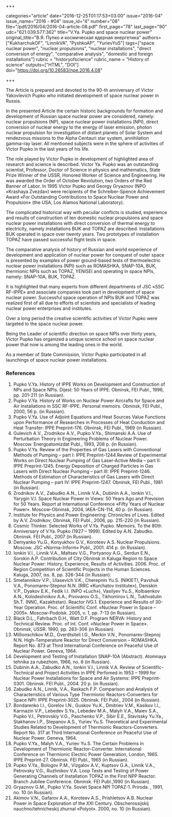 +++

categories="article"
date="2016-12-25T01:17:53+03:00"
issue="2016-04"
issue_name="2016 - #04"
issue_id="4"
number="08"
file="/pdf/2016/04/2016-04-article-08.pdf"
first_page="78"
last_page="90"
udc="621.039.577:362"
title="V.Ya. Pupko and space nuclear power"
original_title="В.Я. Пупко и космическая ядерная энергетика"
authors=["KukharchukOF", "LinnikVA", "PyshkoAP", "YurievYuS"]
tags=["space nuclear power", "nuclear propulsions", "nuclear installations", "direct conversion of energy", "comparative analysis", "domestic and foreign installations"]
rubric = "historyofscience"
rubric_name = "History of science"
outputs=["HTML", "DOI"]
doi="https://doi.org/10.26583/npe.2016.4.08"

+++

The Article is prepared and devoted to the 90-th anniversary of Victor Yakovlevich Pupko who initiated development of space nuclear power in Russia.

In the presented Article the certain historic backgrounds for formation and development of Russian space nuclear power are considered, namely: nuclear propulsions (NP), space nuclear power installations (NPI), direct conversion of nuclear energy to the energy of laser emission, photon nuclear propulsion for investigation of distant planets of Solar System and rendezvous missions to the Alpha Centauri star system, annihilation gamma-ray laser. All mentioned subjects were in the sphere of activities of Victor Pupko in the last years of his life.

The role played by Victor Pupko in development of highlighted area of research and science is described. Victor Ya. Pupko was an outstanding scientist, Professor, Doctor of Science in physics and mathematics, State Prize Winner of the USSR, Honored Worker of Science and Engineering. He was awarded the Order of October Revolution, two Orders of the Red Banner of Labor. In 1995 Victor Pupko and Georgy Gryaznov (NPO «Krashaya Zvezda») were recipients of the Schreiber-Spence Achievement Award «For Outstanding Contributions to Space Nuclear Power and Propulsion» (the USA, Los Alamos National Laboratory).

The complicated historical way with peculiar conflicts is studied, experience and results of construction of ten domestic nuclear propulsions and space nuclear power installations with direct conversion of thermal energy to electricity, namely installations BUK and TOPAZ are described. Installations BUK operated in space over twenty years. Two prototypes of installation TOPAZ have passed successful flight tests in space.

The comparative analysis of history of Russian and world experience of development and application of nuclear power for conquest of outer space is presented by examples of power ground-based tests of thermoelectric nuclear power installations (NPI) such as ROMASHKA, SNAP-10A, BUK, thermionic NPIs such as TOPAZ, YENISEI and operating in space NPIs, namely: SNAP-10A, BUK, TOPAZ.

It is highlighted that many experts from different departments of JSC «SSC RF-IPPE» and associate companies took part in development of space nuclear power. Successful space operation of NPIs BUK and TOPAZ was realized first of all due to efforts of scientists and specialists of leading nuclear power enterprises and institutes.

Over a long period the creative scientific activities of Victor Pupko were targeted to the space nuclear power.

Being the Leader of scientific direction on space NPIs over thirty years, Victor Pupko has organized a unique science school on space nuclear power that now is among the leading ones in the world.

As a member of State Commission, Victor Pupko participated in all launchings of space nuclear power installations.

### References

1. Pupko V.Ya. History of IPPE Works on Development and Construction of NPs and Space NPIs. Dijest: 50 Years of IPPE. Obninsk, FEI Publ., 1996, pp. 201-211 (in Russian).
2. Pupko V.Ya. History of Works on Nuclear Power Aircrafts for Space and Air Installations in SSC RF-IPPE. Personal memoirs. Obninsk, FEI Publ., 2000, 56 p. (in Russian).
3. Pupko V.Ya. Use of Adjoint Equations and Heat Sources Value Functions upon Performance of Researches in Processes of Heat Conduction and Heat Transfer: IPPE Preprint-176. Obninsk, FEI Publ., 1969 (in Russian).
4. Gulevich A.V., Zrodnikov A.V., Pupko V.Ya., Shimanski A.A. Use of Perturbation Theory in Engineering Problems of Nuclear Power. Moscow. Energoatomizdat Publ., 1993, 208 p. (in Russian).
5. Pupko V.Ya. Review of the Properties of Gas Lasers with Conventional Methods of Pumping – part I: IPPE Preprint-1244.Review of Experimental Works on Direct Nuclear Pumping of Gas Laser-Active Media – part II: IPPE Preprint-1245. Energy Deposition of Charged Particles in Gas Lasers with Direct Nuclear Pumping – part III: IPPE Preprint-1246. Methods of Estimation of Characteristics of Gas Lasers with Direct Nuclear Pumping – part IV: IPPE Preprint-1247. Obninsk, FEI Publ., 1981 (in Russian).
6. Zrodnikov A.V., Zabudko A.N., Linnik V.A., Dubinin A.A., Ionkin V.I., Yarygin V.I. Space Nuclear Power in Views: 50 Years Ago and Prevision for 50 Years. Report at International Conference «Fifty Years of Nuclear Power». Moscow-Obninsk, 2004, IAEA-CN-114, 40 p. (in Russian).
7. Institute for Physics and Power Engineering: Chronicles of Lives. Edited by A.V. Zrodnikov, Obninsk, FEI Publ., 2006, pp. 215-220 (in Russian).
8. Cosmic Thinker. Selected Works of V.Ya. Pupko. Memoirs. To the 80th Anniversary of V.Ya. Pupko (1927 – 1999). Edited by A.N. Zabudko. Obninsk. FEI Publ., 2007 (in Russian).
9. Demyanko Yu.G., Konyukhov G.V., Koroteev A.S. Nuclear Propulsions. Moscow. JSC «Norma-Inform» Publ., 2001. 414 p. (in Russian).
10. Ionkin V.I., Linnik V.A., Maltsev V.G., Portyanoy A.G., Serdun E.N., Sorokin A.P. Contribution of City Obninsk in Kaluga Region to Space Nuclear Power: History, Experience, Results of Activities. 2006. Proc. of Region Competition of Scientific Projects in the Human Sciences. Kaluga, 2007, iss. 8, pp. 326-344 (in Russian).
11. Smetannikov V.P., Ulasevich V.K., Cherepnin Yu.S. (NIKIET), Pavshuk V.A., Ponomarev-Stepnoi N.N. (RRC «Kurchatov Institute»), Deniskin V.P., Dyakov E.K., Fedik I.I. (NPO «Luch»), Vasilyev Yu.S., Kolbaenkov A.N., Kolodeshnikov A.A., Pivovarov O.S., Tikhomirov L.N., Tukhvatulin Sh.T. (NNC, Kazakhstan). Reactor IVG.1. Experience and Results of 30-Year Operation. Proc. of Scientific Conf. «Nuclear Power in Space – 2005». Moscow-Podolsk. 2005, v. 1, pp. 7-13 (in Russian).
12. Black D.L., Fahrbach D.H., Watt D.F. Program NERVA: History and Technical Review. Proc. of Int. Conf. «Nuclear Power in Space». Obninsk, USSR. 1990, pp. 283-306 (in Russian).
13. Millionschikov M.D., Gverdtsiteli I.G., Merkin V.N., Ponomarev-Stepnoj N.N. High-Temperature Reactor for Direct Conversion – ROMASHKA. Report No. 873 at Third International Conference on Peaceful Use of Nuclear Power. Geneva, 1964.
14. Development and Testing of Installation SNAP-10A (Abstract). Atomnaya tehnika za rubezhom, 1966, no. 6 (in Russian).
15. Dubinin A.A., Zabudko A.N., Ionkin V.I., Linnik V.A. Review of Scientific-Technical and Project Activities in IPPE Perfomed in 1953 – 1999 for Nuclear Power Installations for Space and Air Systems: IPPE Preprint-0301. Obninsk. FEI Publ., 2004. 20 p. (in Russian).
16. Zabudko A.N., Linnik, V.A., Raskach F.P. Comparison and Analysis of Characteristics of Various Type Thermionic Reactors-Converters for Space NPI: IPPE Preprint-3025. Obninsk. FEI Publ., 2004 (in Russian).
17. Bondarenko I.I., Gorelov I.N., Guskov Yu.K., Dmitriev V.M., Kasikov I.I., Karmazin V.P., Lebedev S.Ya., Lebedev M.A., Malyh V.A., Maiev S.A., Pupko V.I., Petrovskiy V.G., Paschenko V.P., Sibir E.E., Stavissky Yu.Ya., Stakhanov I.P., Stepanov A.S., Yuriev Yu.S. Theoretical and Experimental Studies Related to Development of Thermionic Reactors-Converters. Report No. 317 at Third International Conference on Peaceful Use of Nuclear Power. Geneva, 1964.
18. Pupko V.Ya., Malyh V.A., Yuriev Yu.S. The Certain Problems in Development of Thermionic Reactor-Converter. International Conference on Thermionic Electric Power Generation, London, 1965. IPPE Preprint-27. Obninsk. FEI Publ., 1965 (in Russian).
19. Pupko V.Ya., Bologov P.M., Vizgalov A.V., Kuptsov G.A., Linnik V.A., Petrovsky V.G., Ruzhnikov V.A. Loop Tests and Testing of Power Generating Channels of Installation TOPAZ in the First NPP Reactor. Branch Jubilee Conference. Obninsk. FEI Publ.,1990 (in Russian).
20. Gryaznov G.M., Pupko V.Ya. Soviet Space NPI TOPAZ-1. Priroda. , 1991, no. 10 (in Russian).
21. Akimov V.N., Gafarov A.A., Koroteev A.S., Prishletsov A.B. Nuclear Power in Space Exploration of the XXI Century. Obscherossijskij nauchno/tehnicheskij zhurnal «Polyot». 2000, no. 10 (in Russian).
